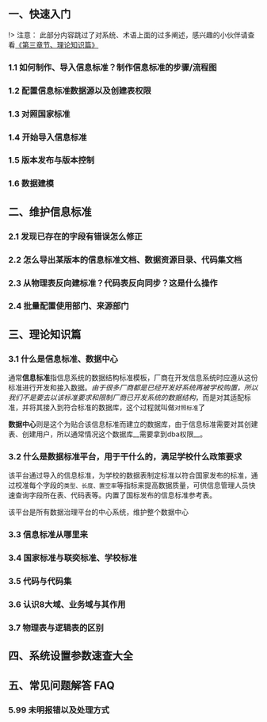 ## 一、快速入门

!> 注意： 此部分内容跳过了对系统、术语上面的过多阐述，感兴趣的小伙伴请查看[《第三章节、理论知识篇》](#三、理论知识篇)

### 1.1 如何制作、导入信息标准？制作信息标准的步骤/流程图

### 1.2 配置信息标准数据源以及创建表权限

### 1.3 对照国家标准

### 1.4 开始导入信息标准

### 1.5 版本发布与版本控制

### 1.6 数据建模

## 二、维护信息标准

### 2.1 发现已存在的字段有错误怎么修正

### 2.2 怎么导出某版本的信息标准文档、数据资源目录、代码集文档

### 2.3 从物理表反向建标准？代码表反向同步？这是什么操作

### 2.4 批量配置使用部门、来源部门

## 三、理论知识篇

### 3.1 什么是信息标准、数据中心

通常**信息标准**指信息系统的数据结构标准模板，厂商在开发信息系统时应遵从这份标准进行开发和接入数据。_由于很多厂商都是已经开发好系统再被学校购置，所以我们不是要去以该标准要求和限制厂商已开发系统的数据结构_，而是对其适配标准，并将其接入到符合标准的数据库，这个过程就叫做`对照标准`了

**数据中心**则是这个为贴合该信息标准而建立的数据库，由于信息标准需要对其创建表、创建用户，所以通常情况这个数据库__需要拿到dba权限__。

### 3.2 什么是数据标准平台，用于干什么的，满足学校什么政策要求

该平台通过导入的信息标准，为学校的数据表制定标准以符合国家发布的标准，通过校准每个字段的`类型、长度、置空率`等指标来提高数据质量，可供信息管理人员快速查询字段所在表、代码表等。内置了国标发布的信息标准参考表。

该平台是所有数据治理平台的中心系统，维护整个数据中心

### 3.3 信息标准从哪里来

### 3.4 国家标准与联奕标准、学校标准

### 3.5 代码与代码集

### 3.6 认识8大域、业务域与其作用

### 3.7 物理表与逻辑表的区别

## 四、系统设置参数速查大全

## 五、常见问题解答 FAQ

### 5.99 未明报错以及处理方式
